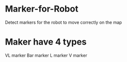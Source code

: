 # Marker-for-Robot

Detect markers for the robot to move correctly on the map

# Maker have 4 types

VL marker 
Bar marker
L marker 
V marker
